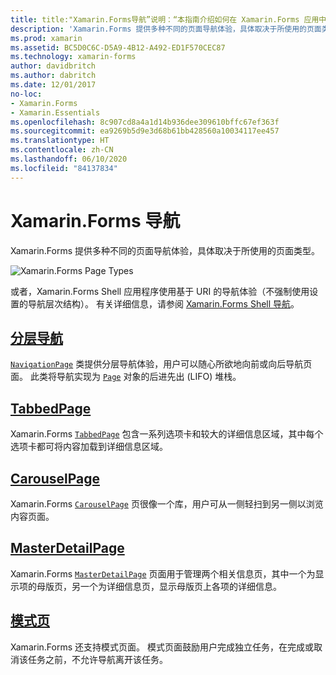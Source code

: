 ```yaml
---
title: title:"Xamarin.Forms导航”说明：“本指南介绍如何在 Xamarin.Forms 应用中执行导航。
description: 'Xamarin.Forms 提供多种不同的页面导航体验，具体取决于所使用的页面类型。” ms.prod: xamarin ms.assetid:BC5D0C6C-D5A9-4B12-A492-ED1F570CEC87 ms.technology: xamarin-forms author: davidbritch ms.author: dabritch ms.date:2017/12/01 no-loc: [Xamarin.Forms, Xamarin.Essentials]'
ms.prod: xamarin
ms.assetid: BC5D0C6C-D5A9-4B12-A492-ED1F570CEC87
ms.technology: xamarin-forms
author: davidbritch
ms.author: dabritch
ms.date: 12/01/2017
no-loc:
- Xamarin.Forms
- Xamarin.Essentials
ms.openlocfilehash: 8c907cd8a4a1d14b936dee309610bffc67ef363f
ms.sourcegitcommit: ea9269b5d9e3d68b61bb428560a10034117ee457
ms.translationtype: HT
ms.contentlocale: zh-CN
ms.lasthandoff: 06/10/2020
ms.locfileid: "84137834"
---
```

# <a name="xamarinforms-navigation"></a>Xamarin.Forms 导航

Xamarin.Forms 提供多种不同的页面导航体验，具体取决于所使用的页面类型。

![](images/page-types.png "Xamarin.Forms Page Types")

或者，Xamarin.Forms Shell 应用程序使用基于 URI 的导航体验（不强制使用设置的导航层次结构）。 有关详细信息，请参阅 [Xamarin.Forms Shell 导航](~/xamarin-forms/app-fundamentals/shell/navigation.md)。

## <a name="hierarchical-navigation"></a>[分层导航](hierarchical.md)

[`NavigationPage`](xref:Xamarin.Forms.NavigationPage) 类提供分层导航体验，用户可以随心所欲地向前或向后导航页面。 此类将导航实现为 [`Page`](xref:Xamarin.Forms.Page) 对象的后进先出 (LIFO) 堆栈。

## <a name="tabbedpage"></a>[TabbedPage](tabbed-page.md)

Xamarin.Forms [`TabbedPage`](xref:Xamarin.Forms.TabbedPage) 包含一系列选项卡和较大的详细信息区域，其中每个选项卡都可将内容加载到详细信息区域。

## <a name="carouselpage"></a>[CarouselPage](carousel-page.md)

Xamarin.Forms [`CarouselPage`](xref:Xamarin.Forms.CarouselPage) 页很像一个库，用户可从一侧轻扫到另一侧以浏览内容页面。

## <a name="masterdetailpage"></a>[MasterDetailPage](master-detail-page.md)

Xamarin.Forms [`MasterDetailPage`](xref:Xamarin.Forms.MasterDetailPage) 页面用于管理两个相关信息页，其中一个为显示项的母版页，另一个为详细信息页，显示母版页上各项的详细信息。

## <a name="modal-pages"></a>[模式页](modal.md)

Xamarin.Forms 还支持模式页面。 模式页面鼓励用户完成独立任务，在完成或取消该任务之前，不允许导航离开该任务。
